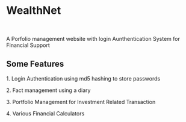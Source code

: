 <h1>WealthNet</h1>
  <br>
  <p>A Porfolio management website with login Aunthentication System for Financial Support</p>
  <h2>Some Features</h2>
    <p>1. Login Authentication using md5 hashing to store passwords</p>
    <p>2. Fact management using a diary</p>
    <p>3. Portfolio Management for Investment Related Transaction</p>
    <p>4. Various Financial Calculators

